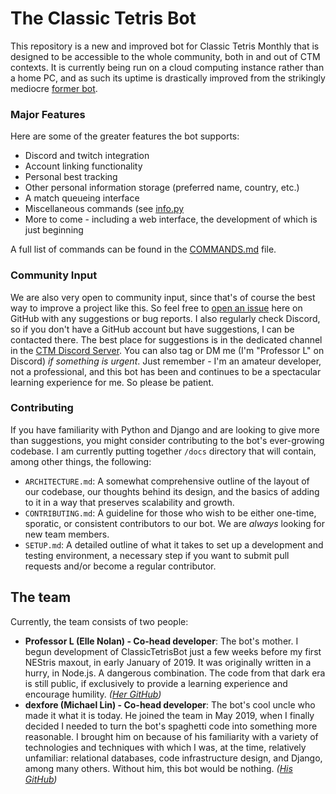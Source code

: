 # The Classic Tetris Bot

This repository is a new and improved bot for Classic Tetris Monthly that is designed to be accessible to the whole community, both in and out of CTM contexts.  It is currently being run on a cloud computing instance rather than a home PC, and as such its uptime is drastically improved from the strikingly mediocre [former bot](https://github.com/professor-l/lsq-bot).

### Major Features

Here are some of the greater features the bot supports:

* Discord and twitch integration
* Account linking functionality
* Personal best tracking
* Other personal information storage (preferred name, country, etc.)
* A match queueing interface
* Miscellaneous commands (see [info.py](https://github.com/professor-l/classic-tetris-project/blob/master/classic_tetris_project/commands/info.py)
* More to come - including a web interface, the development of which is just beginning

A full list of commands can be found in the [COMMANDS.md](https://github.com/professor-l/classic-tetris-project/blob/master/COMMANDS.md) file.

### Community Input

We are also very open to community input, since that's of course the best way to improve a project like this. So feel free to [open an issue](https://github.com/professor-l/classic-tetris-project/issues) here on GitHub with any suggestions or bug reports. I also regularly check Discord, so if you don't have a GitHub account but have suggestions, I can be contacted there. The best place for suggestions is in the dedicated channel in the [CTM Discord Server](htpps://discord.gg/SYP37aV). You can also tag or DM me (I'm "Professor L" on Discord) _if something is urgent_. Just remember - I'm an amateur developer, not a professional, and this bot has been and continues to be a spectacular learning experience for me. So please be patient.

### Contributing

If you have familiarity with Python and Django and are looking to give more than suggestions, you might consider contributing to the bot's ever-growing codebase. I am currently putting together `/docs` directory that will contain, among other things, the following:

* `ARCHITECTURE.md`: A somewhat comprehensive outline of the layout of our codebase, our thoughts behind its design, and the basics of adding to it in a way that preserves scalability and growth.
* `CONTRIBUTING.md`: A guideline for those who wish to be either one-time, sporatic, or consistent contributors to our bot. We are _always_ looking for new team members.
* `SETUP.md`: A detailed outline of what it takes to set up a development and testing environment, a necessary step if you want to submit pull requests and/or become a regular contributor.

## The team

Currently, the team consists of two people:

* **Professor L (Elle Nolan) - Co-head developer**: The bot's mother. I begun development of ClassicTetrisBot just a few weeks before my first NEStris maxout, in early January of 2019. It was originally written in a hurry, in Node.js. A dangerous combination. The code from that dark era is still public, if exclusively to provide a learning experience and encourage humility. _([Her GitHub](https://github.com/professor-l))_
* **dexfore (Michael Lin) - Co-head developer**: The bot's cool uncle who made it what it is today. He joined the team in May 2019, when I finally decided I needed to turn the bot's spaghetti code into something more reasonable. I brought him on because of his familiarity with a variety of technologies and techniques with which I was, at the time, relatively unfamiliar: relational databases, code infrastructure design, and Django, among many others. Without him, this bot would be nothing. _([His GitHub](https://github.com/michaelelin))_
